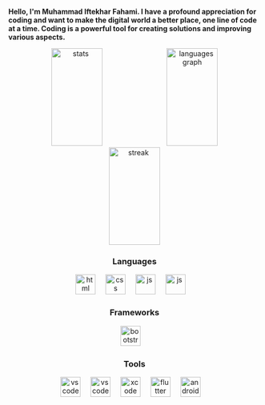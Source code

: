 **Hello, I'm Muhammad Iftekhar Fahami. I have a profound appreciation for coding and want to make the digital world a better place, one line of code at a time. Coding is a powerful tool for creating solutions and improving various aspects.**

<div align="center">

<img width="45%" height="195px" src="https://github-readme-stats.vercel.app/api?username=iiiiftekhar&show_icons=true&count_private=true&hide_border=true&title_color=00bfbf&icon_color=00bfbf&text_color=c9d1d9&bg_color=0d1117" alt="stats"/>

<img width="45%" height="195px" src="https://github-readme-stats.vercel.app/api/top-langs/?username=iiiiftekhar&layout=compact&hide_border=true&title_color=00bfbf&text_color=00bfbf&bg_color=0d1117" alt="languages graph"/>

<img width="45%" height="195px" src="https://streak-stats.demolab.com?user=iiiiftekhar&theme=transparent&hide_border=true&border_radius=2&card_width=500&stroke=00BFBF&ring=00BFBF&fire=00BFBF&dates=00BFBF&sideNums=00BFBF&sideLabels=00BFBF&currStreakNum=00BFBF&currStreakLabel=00BFBF" alt="streak"/>


</div>

<h3 align="center""> Languages </h3>

<div align="center">
<img src="https://github.com/iiiiftekhar/iiiiftekhar-/blob/main/resources/html.png" height="40" alt="html"/>
<img width="12" />

<img src="https://github.com/iiiiftekhar/iiiiftekhar-/blob/main/resources/css.png" height="40" alt="css"/>
<img width="12" />

<img src="https://github.com/iiiiftekhar/iiiiftekhar-/blob/main/resources/js.png" height="40" alt="js"/>
<img width="12" />

<img src="https://github.com/iiiiftekhar/iiiiftekhar/blob/main/resources/dart.png" height="40" alt="js"/>
<img width="12" />
</div>

<div align="center">
<h3 align="center""> Frameworks </h3>
<img src="https://github.com/iiiiftekhar/iiiiftekhar/blob/main/resources/bootstrap.png" height="40" alt="bootstrap"/>
<img width="12" />
</div>

<h3 align="center""> Tools </h3>

<div align="center">

<img src="https://github.com/iiiiftekhar/iiiiftekhar/blob/main/resources/vs-code.png" height="40" alt="vscode"/>
<img width="12" />

<img src="https://github.com/iiiiftekhar/iiiiftekhar/blob/main/resources/visual-studio.png" height="40" alt="vscode"/>
<img width="12" />

<img src="https://github.com/iiiiftekhar/iiiiftekhar/blob/main/resources/xcode.png" height="40" alt="xcode"/>
<img width="12" />

<img src="https://github.com/iiiiftekhar/iiiiftekhar/blob/main/resources/flutter.png" height="40" alt="flutter"/>
<img width="12" />

<img src="https://github.com/iiiiftekhar/iiiiftekhar/blob/main/resources/android-studio.png" height="40" alt="android-studio"/>
<img width="12" />

</div>
